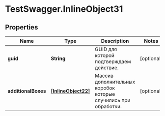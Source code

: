 # TestSwagger.InlineObject31

## Properties

Name | Type | Description | Notes
------------ | ------------- | ------------- | -------------
**guid** | **String** | GUID для которой подтверждаем действие. | [optional] 
**additionalBoxes** | [**[InlineObject22]**](InlineObject22.md) | Массив дополнительных коробок которые случились при обработки. | [optional] 


